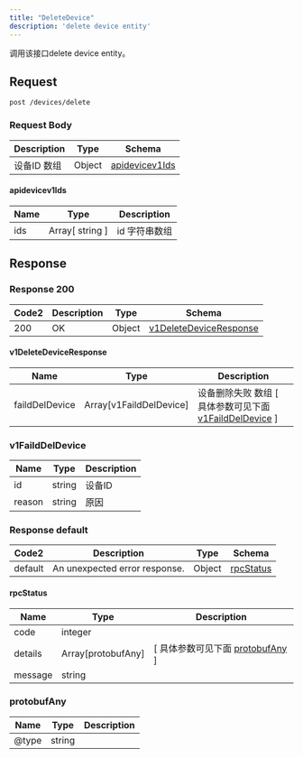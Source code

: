 ```yaml
---
title: "DeleteDevice"
description: 'delete device entity'
---
```

调用该接口delete device entity。

## Request


```
post /devices/delete
```

### Request Body 
| Description | Type | Schema |
| ----------- | ------ | ------ |
| 设备ID 数组 | Object | [apidevicev1Ids](#apidevicev1Ids) |

#### apidevicev1Ids

| Name | Type | Description | 
| ---- | ---- | ----------- |        
| ids | Array[ string ] | id 字符串数组 |    



## Response

### Response  200 
| Code2 | Description | Type | Schema |
| ---- | ----------- | ------ | ------ |
| 200 | OK | Object | [v1DeleteDeviceResponse](#v1DeleteDeviceResponse) |

#### v1DeleteDeviceResponse

| Name | Type | Description | 
| ---- | ---- | ----------- |         
| faildDelDevice | Array[v1FaildDelDevice] | 设备删除失败 数组 [ 具体参数可见下面 [v1FaildDelDevice](#v1FaildDelDevice) ] |    

### v1FaildDelDevice
| Name | Type | Description | 
| ---- | ---- | ----------- |     
| id | string | 设备ID |      
| reason | string | 原因 |   



### Response  default 
| Code2 | Description | Type | Schema |
| ---- | ----------- | ------ | ------ |
| default | An unexpected error response. | Object | [rpcStatus](#rpcStatus) |

#### rpcStatus

| Name | Type | Description | 
| ---- | ---- | ----------- |     
| code | integer |  |          
| details | Array[protobufAny] |  [ 具体参数可见下面 [protobufAny](#protobufAny) ] |       
| message | string |  |   

### protobufAny
| Name | Type | Description | 
| ---- | ---- | ----------- |     
| @type | string |  |   



